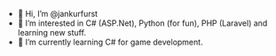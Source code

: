 - 👋 Hi, I’m @jankurfurst
- 👀 I’m interested in C# (ASP.Net), Python (for fun), PHP (Laravel) and learning new stuff.
- 🌱 I’m currently learning C# for game development.

<!---
jankurfurst/jankurfurst is a ✨ special ✨ repository because its `README.md` (this file) appears on your GitHub profile.
You can click the Preview link to take a look at your changes.
--->
